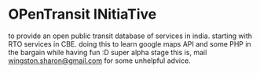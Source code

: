 OPenTransit INitiaTive
======================

to provide an open public transit database of services in india.
starting with RTO services in CBE.
doing this to learn google maps API and some PHP in the bargain while having fun :D
super alpha stage this is, mail wingston.sharon@gmail.com for some unhelpful advice.

